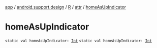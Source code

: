 [app](../../../index.md) / [android.support.design](../../index.md) / [R](../index.md) / [attr](index.md) / [homeAsUpIndicator](./home-as-up-indicator.md)

# homeAsUpIndicator

`static val homeAsUpIndicator: `[`Int`](https://kotlinlang.org/api/latest/jvm/stdlib/kotlin/-int/index.html)
`static val homeAsUpIndicator: `[`Int`](https://kotlinlang.org/api/latest/jvm/stdlib/kotlin/-int/index.html)